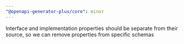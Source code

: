 ```yaml
---
"@openapi-generator-plus/core": minor
---
```


Interface and implementation properties should be separate from their source, so we can remove properties from specific schemas

